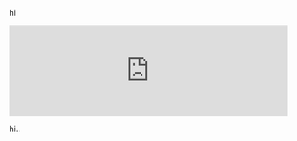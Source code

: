 hi

<iframe width="100%" height="166" scrolling="no" frameborder="no" src="https://w.soundcloud.com/player/?url=https%3A//api.soundcloud.com/tracks/237167529&amp;color=009bdb&amp;auto_play=false&amp;hide_related=false&amp;show_comments=true&amp;show_user=false&amp;show_reposts=true"></iframe>

hi..